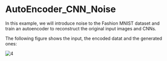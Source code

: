 # AutoEncoder_CNN_Noise
In this example, we will introduce noise to the Fashion MNIST dataset and train an autoencoder to reconstruct the original input images and CNNs.

The following figure shows the input, the encoded datat and the generated ones:

![4](https://user-images.githubusercontent.com/64538407/111589365-6fe11700-87cd-11eb-9e1d-f3be9876c6b4.png)


